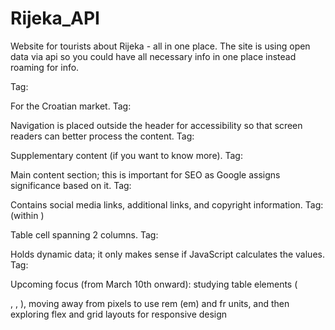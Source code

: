 # Rijeka_API
Website for tourists about Rijeka - all in one place.
The site is using open data via api so you could have all necessary info in one place instead roaming for info.

Tag: <html lang="hr">

For the Croatian market.
Tag: <nav>

Navigation is placed outside the header for accessibility so that screen readers can better process the content.
Tag: <aside>

Supplementary content (if you want to know more).
Tag: <article>

Main content section; this is important for SEO as Google assigns significance based on it.
Tag: <footer>

Contains social media links, additional links, and copyright information.
Tag: <td colspan="2"> (within <tbody>)

Table cell spanning 2 columns.
Tag: <tfoot>

Holds dynamic data; it only makes sense if JavaScript calculates the values.
Tag: <table>

Upcoming focus (from March 10th onward): studying table elements (<thead>, <tbody>, <tfoot>), moving away from pixels to use rem (em) and fr units, and then exploring flex and grid layouts for responsive design